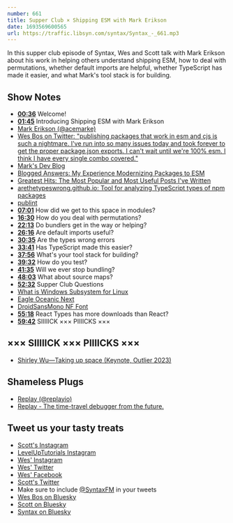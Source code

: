 ```yaml
---
number: 661
title: Supper Club × Shipping ESM with Mark Erikson
date: 1693569600565
url: https://traffic.libsyn.com/syntax/Syntax_-_661.mp3
---
```


In this supper club episode of Syntax, Wes and Scott talk with Mark Erikson about his work in helping others understand shipping ESM, how to deal with permutations, whether default imports are helpful, whether TypeScript has made it easier, and what Mark's tool stack is for building.

## Show Notes

* **[00:36](#t=00:36)** Welcome!
* **[01:45](#t=01:45)** Introducing Shipping ESM with Mark Erikson
* [Mark Erikson (@acemarke)](https://twitter.com/acemarke)
* [Wes Bos on Twitter: "publishing packages that work in esm and cjs is such a nightmare. I've run into so many issues today and took forever to get the proper package.json exports. I can't wait until we're 100% esm. I think I have every single combo covered."](https://twitter.com/wesbos/status/1610385221324619780)
* [Mark's Dev Blog](https://blog.isquaredsoftware.com/)
* [Blogged Answers: My Experience Modernizing Packages to ESM](https://blog.isquaredsoftware.com/2023/08/esm-modernization-lessons/)
* [Greatest Hits: The Most Popular and Most Useful Posts I've Written](https://blog.isquaredsoftware.com/2020/08/greatest-hits/)
* [arethetypeswrong.github.io: Tool for analyzing TypeScript types of npm packages](https://github.com/arethetypeswrong/arethetypeswrong.github.io)
* [publint](https://publint.dev/)
* **[07:01](#t=07:01)** How did we get to this space in modules?
* **[16:30](#t=16:30)** How do you deal with permutations?
* **[22:13](#t=22:13)** Do bundlers get in the way or helping?
* **[26:16](#t=26:16)** Are default imports useful?
* **[30:35](#t=30:35)** Are the types wrong errors
* **[33:41](#t=33:41)** Has TypeScript made this easier?
* **[37:56](#t=37:56)** What's your tool stack for building?
* **[39:32](#t=39:32)** How do you test?
* **[41:35](#t=41:35)** Will we ever stop bundling?
* **[48:03](#t=48:03)** What about source maps?
* **[52:32](#t=52:32)** Supper Club Questions
* [What is Windows Subsystem for Linux](https://learn.microsoft.com/en-us/windows/wsl/about)
* [Eagle Oceanic Next](https://marketplace.visualstudio.com/items?itemName=graf009.Eagle-Oceanic-Next)
* [DroidSansMono NF Font](https://eng.m.fontke.com/font/24637914/)
* **[55:18](#t=55:18)** React Types has more downloads than React?
* **[59:42](#t=59:42)** SIIIIICK ××× PIIIICKS ×××

## ××× SIIIIICK ××× PIIIICKS ×××

* [Shirley Wu—Taking up space (Keynote, Outlier 2023)](https://www.youtube.com/watch?v=zF7mSTVwVs0)

## Shameless Plugs

* [Replay (@replayio)](https://twitter.com/replayio)
* [Replay - The time-travel debugger from the future.](https://www.replay.io/)

## Tweet us your tasty treats

* [Scott's Instagram](https://www.instagram.com/stolinski/)
* [LevelUpTutorials Instagram](https://www.instagram.com/LevelUpTutorials/)
* [Wes' Instagram](https://www.instagram.com/wesbos/)
* [Wes' Twitter](https://twitter.com/wesbos)
* [Wes' Facebook](https://www.facebook.com/wesbos.developer)
* [Scott's Twitter](https://twitter.com/stolinski)
* Make sure to include [@SyntaxFM](https://twitter.com/SyntaxFM) in your tweets
* [Wes Bos on Bluesky](https://bsky.app/profile/wesbos.com)
* [Scott on Bluesky](https://bsky.app/profile/tolin.ski)
* [Syntax on Bluesky](https://bsky.app/profile/syntax.fm)
